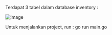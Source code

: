 Terdapat 3 tabel dalam database inventory :

![image](https://github.com/user-attachments/assets/954fd114-a742-481c-88cf-2ca414710836)

Untuk menjalankan project, run : go run main.go
